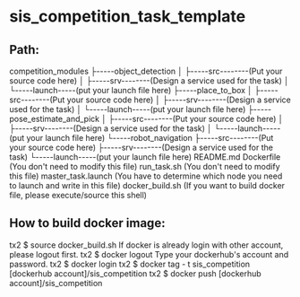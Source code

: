 # sis_competition_task_template

## Path:
competition_modules
    ├-----object_detection
    │         ├-----src--------(Put your source code here)
    │         ├-----srv--------(Design a service used for the task)
    │         └-----launch-----(put your launch file here)
    ├-----place_to_box
    │         ├-----src--------(Put your source code here)
    │         ├-----srv--------(Design a service used for the task)
    │         └-----launch-----(put your launch file here)
    ├-----pose_estimate_and_pick
    │         ├-----src--------(Put your source code here)
    │         ├-----srv--------(Design a service used for the task)
    │         └-----launch-----(put your launch file here)
    └-----robot_navigation
              ├-----src--------(Put your source code here)
              ├-----srv--------(Design a service used for the task)
              └-----launch-----(put your launch file here)
README.md
Dockerfile            (You don't need to modify this file)
run_task.sh           (You don't need to modify this file)
master_task.launch    (You have to determine which node you need to launch and write in this file)
docker_build.sh       (If you want to build docker file, please execute/source this shell)

## How to build docker image:
tx2 $ source docker_build.sh
If docker is already login with other account, please logout first.
tx2 $ docker logout
Type your dockerhub's account and password.
tx2 $ docker login
tx2 $ docker tag - t sis_competition [dockerhub account]/sis_competition
tx2 $ docker push [dockerhub account]/sis_competition
  
